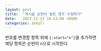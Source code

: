 ```yaml
---
layout: post
title:  "게시글 순번이 밀린 경우 수정하기"
date:   2023-12-22 16:53:00 +0900
categories: Jekyll
---
```


번호를 변경할 항목 위에 `{:start="n"}`을 추가하면  
해당 항목은 순번이 n으로 시작한다.
